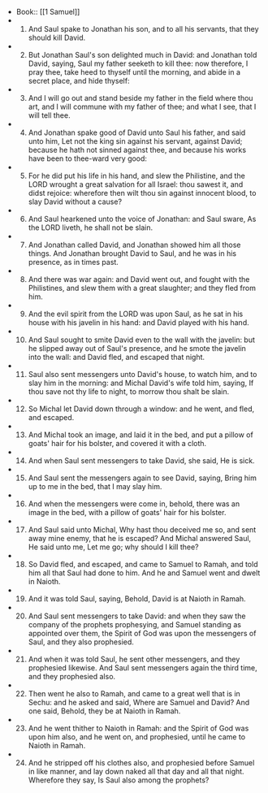 - Book:: [[1 Samuel]]
- 1. And Saul spake to Jonathan his son, and to all his servants, that they should kill David.
- 2. But Jonathan Saul's son delighted much in David: and Jonathan told David, saying, Saul my father seeketh to kill thee: now therefore, I pray thee, take heed to thyself until the morning, and abide in a secret place, and hide thyself:
- 3. And I will go out and stand beside my father in the field where thou art, and I will commune with my father of thee; and what I see, that I will tell thee.
- 4. And Jonathan spake good of David unto Saul his father, and said unto him, Let not the king sin against his servant, against David; because he hath not sinned against thee, and because his works have been to thee-ward very good:
- 5. For he did put his life in his hand, and slew the Philistine, and the LORD wrought a great salvation for all Israel: thou sawest it, and didst rejoice: wherefore then wilt thou sin against innocent blood, to slay David without a cause?
- 6. And Saul hearkened unto the voice of Jonathan: and Saul sware, As the LORD liveth, he shall not be slain.
- 7. And Jonathan called David, and Jonathan showed him all those things. And Jonathan brought David to Saul, and he was in his presence, as in times past.
- 8. And there was war again: and David went out, and fought with the Philistines, and slew them with a great slaughter; and they fled from him.
- 9. And the evil spirit from the LORD was upon Saul, as he sat in his house with his javelin in his hand: and David played with his hand.
- 10. And Saul sought to smite David even to the wall with the javelin: but he slipped away out of Saul's presence, and he smote the javelin into the wall: and David fled, and escaped that night.
- 11. Saul also sent messengers unto David's house, to watch him, and to slay him in the morning: and Michal David's wife told him, saying, If thou save not thy life to night, to morrow thou shalt be slain.
- 12. So Michal let David down through a window: and he went, and fled, and escaped.
- 13. And Michal took an image, and laid it in the bed, and put a pillow of goats' hair for his bolster, and covered it with a cloth.
- 14. And when Saul sent messengers to take David, she said, He is sick.
- 15. And Saul sent the messengers again to see David, saying, Bring him up to me in the bed, that I may slay him.
- 16. And when the messengers were come in, behold, there was an image in the bed, with a pillow of goats' hair for his bolster.
- 17. And Saul said unto Michal, Why hast thou deceived me so, and sent away mine enemy, that he is escaped? And Michal answered Saul, He said unto me, Let me go; why should I kill thee?
- 18. So David fled, and escaped, and came to Samuel to Ramah, and told him all that Saul had done to him. And he and Samuel went and dwelt in Naioth.
- 19. And it was told Saul, saying, Behold, David is at Naioth in Ramah.
- 20. And Saul sent messengers to take David: and when they saw the company of the prophets prophesying, and Samuel standing as appointed over them, the Spirit of God was upon the messengers of Saul, and they also prophesied.
- 21. And when it was told Saul, he sent other messengers, and they prophesied likewise. And Saul sent messengers again the third time, and they prophesied also.
- 22. Then went he also to Ramah, and came to a great well that is in Sechu: and he asked and said, Where are Samuel and David? And one said, Behold, they be at Naioth in Ramah.
- 23. And he went thither to Naioth in Ramah: and the Spirit of God was upon him also, and he went on, and prophesied, until he came to Naioth in Ramah.
- 24. And he stripped off his clothes also, and prophesied before Samuel in like manner, and lay down naked all that day and all that night. Wherefore they say, Is Saul also among the prophets?
